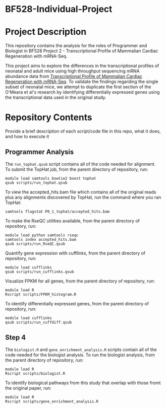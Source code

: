 # BF528-Individual-Project

# Project Description

This repository contains the analysis for the roles of Programmer and Biologist in BF528 Project 2 - Transcriptional Profile of Mammalian Cardiac Regeneration with mRNA-Seq.

This project aims to explore the differences in the transcriptional profiles of neonatal and adult mice using high throughput sequencing mRNA abundance data from [Transcriptional Profile of Mammalian Cardiac Regeneration with mRNA-Seq](https://pubmed.ncbi.nlm.nih.gov/25477501/). To validate the findings regarding the single subset of neonatal mice, we attempt to duplicate the first section of the O'Meara et al's research by identifying differentially expressed genes using the transcriptional data used in the original study.

# Repository Contents

Provide a brief description of each script/code file in this repo, what it does, and how to execute it

## Programmer Analysis
The `run_tophat.qsub` script contains all of the code needed for alignment. To submit the TopHat job, from the parent directory of repository, run:

```
module load samtools bowtie2 boost tophat 
qsub scripts/run_tophat.qsub
```

To view the accepted_hits.bam file which contains all of the original reads plus any alignments discovered by TopHat, run the command where you ran TopHat:

```
samtools flagstat P0_1_tophat/accepted_hits.bam 
```

To make the RseQC utilities available, from the parent directory of repository, run:
```
module load python samtools rseqc
samtools index accepted_hits.bam
qsub scripts/run_RseQC.qsub
```

Quantify gene expression with cufflinks, from the parent directory of repository, run:
```
module load cufflinks
qsub scripts/run_cufflinks.qsub
```

Visualize FPKM for all genes, from the parent directory of repository, run:

```
module load R
Rscript scripts/FPKM_histogram.R
```

To identify differentially expressed genes, from the parent directory of repository, run:
```
module load cufflinks
qsub scripts/run_cuffdiff.qsub
```

## Step 4
The `biologist.R` and  `gene_enrichment_analysis.R` scripts contain all of the code needed for the biologist analysis. To run the biologist analysis, from the parent directory of repository, run:

```
module load R
Rscript scripts/biologist.R
```
To identify biological pathways from this study that overlap with those fromt the original paper, run:

```
module load R
Rscript scripts/gene_enrichment_analysis.R
```
